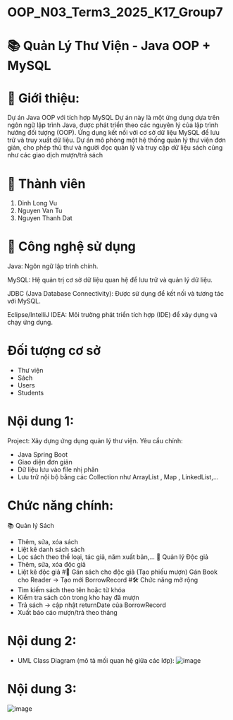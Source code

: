 # OOP_N03_Term3_2025_K17_Group7
# 📚 Quản Lý Thư Viện - Java OOP + MySQL
# 📌 Giới thiệu:

Dự án Java OOP với tích hợp MySQL
Dự án này là một ứng dụng dựa trên ngôn ngữ lập trình Java, được phát triển theo các nguyên lý của lập trình hướng đối tượng (OOP). Ứng dụng kết nối với cơ sở dữ liệu MySQL để lưu trữ và truy xuất dữ liệu. Dự án mô phỏng một hệ thống quản lý thư viện đơn giản, cho phép thủ thư và người đọc quản lý và truy cập dữ liệu sách cũng như các giao dịch mượn/trả sách
# 👥 Thành viên
1. Dinh Long Vu
2. Nguyen Van Tu
3. Nguyen Thanh Dat

# 🧰 Công nghệ sử dụng
Java: Ngôn ngữ lập trình chính.

MySQL: Hệ quản trị cơ sở dữ liệu quan hệ để lưu trữ và quản lý dữ liệu.

JDBC (Java Database Connectivity): Được sử dụng để kết nối và tương tác với MySQL.

Eclipse/IntelliJ IDEA: Môi trường phát triển tích hợp (IDE) để xây dựng và chạy ứng dụng.

# Đối tượng cơ sở
- Thư viện
- Sách
- Users
- Students


# Nội dung 1:
Project: Xây dựng ứng dụng quản lý thư viện. Yêu cầu chính:
- Java Spring Boot
- Giao diện đơn giản
- Dữ liệu lưu vào file nhị phân
- Lưu trữ nội bộ bằng các Collection như ArrayList , Map , LinkedList,...
# Chức năng chính:
📚 Quản lý Sách
- Thêm, sửa, xóa sách
- Liệt kê danh sách sách
- Lọc sách theo thể loại, tác giả, năm xuất bản,...
👤 Quản lý Độc giả
- Thêm, sửa, xóa độc giả
- Liệt kê độc giả
#🔁 Gán sách cho độc giả (Tạo phiếu mượn)
Gán Book cho Reader → Tạo mới BorrowRecord
#🛠️ Chức năng mở rộng
- Tìm kiếm sách theo tên hoặc từ khóa
- Kiểm tra sách còn trong kho hay đã mượn
- Trả sách → cập nhật returnDate của BorrowRecord
- Xuất báo cáo mượn/trả theo tháng
# Nội dung 2:
- UML Class Diagram (mô tả mối quan hệ giữa các lớp):
![image](https://github.com/user-attachments/assets/77ac0b69-48ae-458c-b627-97bd6e435b1c)

# Nội dung 3:
![image](https://github.com/user-attachments/assets/1014731c-51df-4682-9957-9cca20c883a7)

